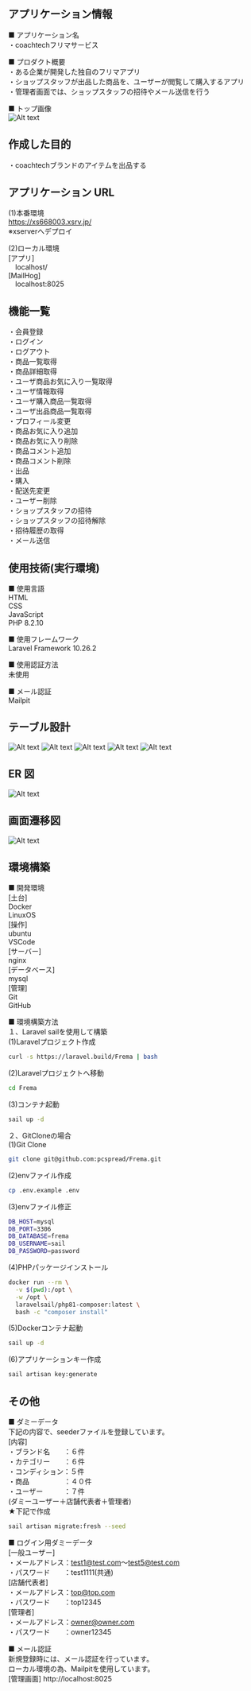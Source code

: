 ## アプリケーション情報

■ アプリケーション名<br />
・coachtechフリマサービス<br />

■ プロダクト概要<br />
・ある企業が開発した独自のフリマアプリ<br />
・ショップスタッフが出品した商品を、ユーザーが閲覧して購入するアプリ<br />
・管理者画面では、ショップスタッフの招待やメール送信を行う<br />

■ トップ画像<br />
![Alt text](image-7.png)

## 作成した目的
・coachtechブランドのアイテムを出品する<br />

## アプリケーション URL
(1)本番環境<br />
https://xs668003.xsrv.jp/<br />
※xserverへデプロイ

(2)ローカル環境<br />
[アプリ]<br />
 localhost/<br />
[MailHog]<br />
 localhost:8025<br />

## 機能一覧
・会員登録<br />
・ログイン<br />
・ログアウト<br />
・商品一覧取得<br />
・商品詳細取得<br />
・ユーザ商品お気に入り一覧取得<br />
・ユーザ情報取得<br />
・ユーザ購入商品一覧取得<br />
・ユーザ出品商品一覧取得<br />
・プロフィール変更<br />
・商品お気に入り追加<br />
・商品お気に入り削除<br />
・商品コメント追加<br />
・商品コメント削除<br />
・出品<br />
・購入<br />
・配送先変更<br />
・ユーザー削除<br />
・ショップスタッフの招待<br />
・ショップスタッフの招待解除<br />
・招待履歴の取得<br />
・メール送信<br />

## 使用技術(実行環境)
■ 使用言語<br />
HTML<br />
CSS<br />
JavaScript<br />
PHP 8.2.10<br />

■ 使用フレームワーク<br />
Laravel Framework 10.26.2<br />

■ 使用認証方法<br />
未使用<br />

■ メール認証<br />
Mailpit<br />

## テーブル設計
![Alt text](image-2.png)
![Alt text](image-3.png)
![Alt text](image-4.png)
![Alt text](image-5.png)
![Alt text](image-6.png)

## ER 図
![Alt text](image-8.png)

## 画面遷移図
![Alt text](image-1.png)

## 環境構築
■ 開発環境<br />
[土台]<br />
Docker<br />
LinuxOS<br />
[操作]<br />
ubuntu<br />
VSCode<br />
[サーバー]<br />
nginx<br />
[データベース]<br />
mysql<br />
[管理]<br />
Git<br />
GitHub<br />

■ 環境構築方法<br />
１、Laravel sailを使用して構築<br />
(1)Laravelプロジェクト作成<br />
```bash
curl -s https://laravel.build/Frema | bash
```
(2)Laravelプロジェクトへ移動<br />
```bash
cd Frema
```
(3)コンテナ起動<br />
```bash
sail up -d
```

２、GitCloneの場合<br />
(1)Git Clone<br />
```bash
git clone git@github.com:pcspread/Frema.git
```
(2)envファイル作成<br />
```bash
cp .env.example .env
```
(3)envファイル修正<br />
```bash
DB_HOST=mysql
DB_PORT=3306
DB_DATABASE=frema
DB_USERNAME=sail
DB_PASSWORD=password
```
(4)PHPパッケージインストール<br />
```bash
docker run --rm \
  -v $(pwd):/opt \
  -w /opt \
  laravelsail/php81-composer:latest \
  bash -c "composer install"
```
(5)Dockerコンテナ起動<br />
```bash
sail up -d
```
(6)アプリケーションキー作成<br />
```bash
sail artisan key:generate
```

## その他
■ ダミーデータ<br />
下記の内容で、seederファイルを登録しています。<br />
[内容]<br />
・ブランド名　　：６件<br />
・カテゴリー　　：６件<br />
・コンディション：５件<br />
・商品　　　　　：４０件<br />
・ユーザー　　　：７件<br />
(ダミーユーザー＋店舗代表者＋管理者)<br />
★下記で作成<br />
```bash
sail artisan migrate:fresh --seed
```

■ ログイン用ダミーデータ<br />
[一般ユーザー]<br />
・メールアドレス：test1@test.com～test5@test.com<br />
・パスワード　　：test1111(共通)<br />
[店舗代表者]<br />
・メールアドレス：top@top.com<br />
・パスワード　　：top12345<br />
[管理者]<br />
・メールアドレス：owner@owner.com<br />
・パスワード　　：owner12345<br />

■ メール認証<br />
新規登録時には、メール認証を行っています。<br />
ローカル環境の為、Mailpitを使用しています。<br />
[管理画面] http://localhost:8025


